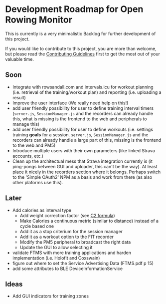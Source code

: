# Development Roadmap for Open Rowing Monitor

This is currently is a very minimalistic Backlog for further development of this project.

If you would like to contribute to this project, you are more than welcome, but please read the [Contributing Guidelines](CONTRIBUTING.md) first to get the most out of your valuable time.

## Soon

* Integrate with rowsandall.com and intervals.icu for workout planning (i.e. retrieval of the training/workout plan) and reporting (i.e. uploading a result)
* Improve the user interface (We really need help on this!)
* add user friendly possibility for user to define training interval timers (`server.js`, `SessionManager.js` and the recorders can already handle this, what is missing is the frontend to the web and peripherals to manage this)
* add user friendly possibility for user to define workouts (i.e. settings training **goals** for a session. `server.js`, `SessionManager.js` and the recorders can already handle a large part of this, missing is the frontend to the web and PM5)
* Introduce multiple users with their own parameters (like linked Strava accounts, etc.)
* Clean up the architectual mess that Strava integration currently is (it ping-pongs between GUI and uploader, this can't be the way). At least place it nicely in the recorders section where it belongs. Perhaps switch to the 'Simple OAuth2' NPM as a basis and work from there (as also other plaforms use this).

## Later

* Add calories as interval type
  - Add weight correction factor (see [C2 formula](https://www.concept2.com/training/calorie-calculator))
  - Make Calories a continuous metric (similar to distance) instead of a cycle based one
  - Add it as a stop criterium for the session manager
  - Add it as a workout option to the FIT recorder
  - Modify the PM5 peripheral to broadcast the right data
  - Update the GUI to allow selecting it
* validate FTMS with more training applications and harden implementation (i.e. Holofit and Coxswain)
* figure out where to set the Service Advertising Data (FTMS.pdf p 15)
* add some attributes to BLE DeviceInformationService

## Ideas

* Add GUI indicators for training zones
